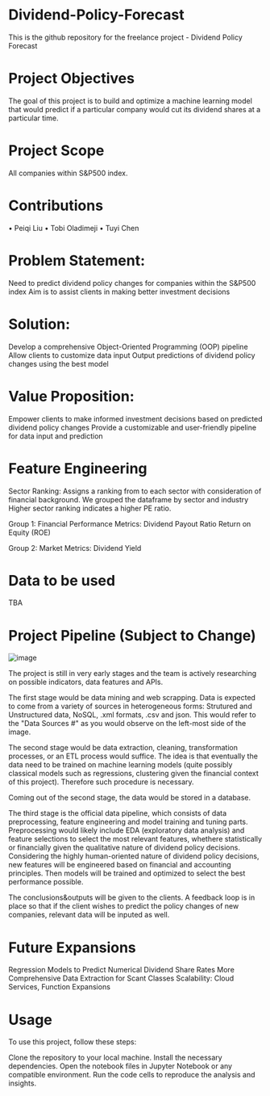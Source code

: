 # Dividend-Policy-Forecast
This is the github repository for the freelance project - Dividend Policy Forecast

# Project Objectives
The goal of this project is to build and optimize a machine learning model that would predict if a particular company would cut its dividend shares at a particular time. 

# Project Scope
All companies within S&P500 index.

# Contributions
• Peiqi Liu
• Tobi Oladimeji
• Tuyi Chen

# Problem Statement:
Need to predict dividend policy changes for companies within the S&P500 index
Aim is to assist clients in making better investment decisions

# Solution:
Develop a comprehensive Object-Oriented Programming (OOP) pipeline
Allow clients to customize data input
Output predictions of dividend policy changes using the best model

# Value Proposition:
Empower clients to make informed investment decisions based on predicted dividend policy changes
Provide a customizable and user-friendly pipeline for data input and prediction

# Feature Engineering

Sector Ranking:
Assigns a ranking from to each sector with consideration of financial background.
We grouped the dataframe by sector and industry 
Higher sector ranking indicates a higher PE ratio.

Group 1: Financial Performance Metrics:
Dividend Payout Ratio
Return on Equity (ROE)

Group 2: Market Metrics:
Dividend Yield

# Data to be used
TBA

# Project Pipeline (Subject to Change)
![image](https://github.com/PeiqiAlan/Dividend-Policy-Forecast/assets/59779308/ca8a05c8-bc4d-48d9-bcf7-f562bb6a4fdb)

The project is still in very early stages and the team is actively researching on possible indicators, data features and APIs.

The first stage would be data mining and web scrapping. Data is expected to come from a variety of sources in heterogeneous forms: Strutured and Unstructured data, NoSQL, .xml formats, .csv and json. This would refer to the "Data Sources #" as you would observe on the left-most side of the image.

The second stage would be data extraction, cleaning, transformation processes, or an ETL process would suffice. The idea is that eventually the data need to be trained on machine learning models (quite possibly classical models such as regressions, clustering given the financial context of this project). Therefore such procedure is necessary.

Coming out of the second stage, the data would be stored in a database.

The third stage is the official data pipeline, which consists of data preprocessing, feature engineering and model training and tuning parts. Preprocessing would likely include EDA (exploratory data analysis) and feature selections to select the most relevant features, whethere statistically or financially given the qualitative nature of dividend policy decisions. Considering the highly human-oriented nature of dividend policy decisions, new features will be engineered based on financial and accounting principles. Then models will be trained and optimized to select the best performance possible. 

The conclusions&outputs will be given to the clients. A feedback loop is in place so that if the client wishes to predict the policy changes of new companies, relevant data will be inputed as well.

# Future Expansions
Regression Models to Predict Numerical Dividend Share Rates
More Comprehensive Data Extraction for Scant Classes
Scalability: Cloud Services, Function Expansions

# Usage
To use this project, follow these steps:

Clone the repository to your local machine.
Install the necessary dependencies.
Open the notebook files in Jupyter Notebook or any compatible environment.
Run the code cells to reproduce the analysis and insights.
